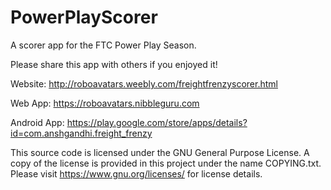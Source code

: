 # PowerPlayScorer
A scorer app for the FTC Power Play Season.

Please share this app with others if you enjoyed it!

Website: http://roboavatars.weebly.com/freightfrenzyscorer.html

Web App: https://roboavatars.nibbleguru.com

Android App: https://play.google.com/store/apps/details?id=com.anshgandhi.freight_frenzy

This source code is licensed under the GNU General Purpose License. A copy of the license is provided in this project under the name COPYING.txt. Please visit https://www.gnu.org/licenses/ for license details.
